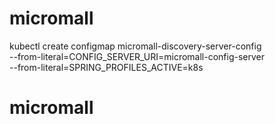 # micromall
kubectl create configmap micromall-discovery-server-config \
  --from-literal=CONFIG_SERVER_URI=micromall-config-server \
  --from-literal=SPRING_PROFILES_ACTIVE=k8s
# micromall
